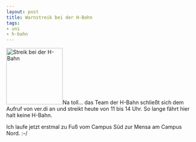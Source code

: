 ```yaml
--- 
layout: post
title: Warnstreik bei der H-Bahn
tags: 
- uni
- h-bahn
---
```

<a href="http://blog.fabianonline.de/wp-content/uploads/2009/02/l-640-480-78752e1d-e6d3-48f0-9860-4d52579d2738.jpeg"><img src="http://blog.fabianonline.de/wp-content/uploads/2009/02/l-640-480-78752e1d-e6d3-48f0-9860-4d52579d2738-150x150.jpg" alt="Streik bei der H-Bahn" title="Streik bei der H-Bahn" width="150" height="150" class="alignleft size-thumbnail wp-image-222" /></a>Na toll... das Team der H-Bahn schließt sich dem Aufruf von ver.di an und streikt heute von 11 bis 14 Uhr. So lange fährt hier halt keine H-Bahn.

Ich laufe jetzt erstmal zu Fuß vom Campus Süd zur Mensa am Campus Nord. :-/
<br class="clear" />

